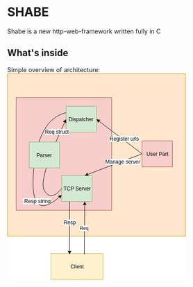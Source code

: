 # SHABE
Shabe is a new http-web-framework written fully in C

## What's inside
Simple overview of architecture:    
![Architecture](https://github.com/RedMoon32/Shabe/blob/master/ShabeFramework.jpg)
